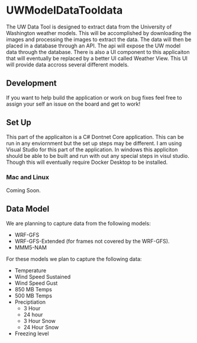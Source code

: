 # UWModelDataTooldata
The UW Data Tool is designed to extract data from the University of Washington weather models. This will be accomplished by downloading the images and processing the images to extract the data. The data will then be placed in a database through an API. The api will expose the UW model data through the database. There is also a UI component to this applicaiton that will eventually be replaced by a better UI called Weather View. This UI will provide data accross several different models.

## Development
If you want to help build the application or work on bug fixes feel free to assign your self an issue on the board and get to work!

## Set Up
This part of the applicaiton is a C# Dontnet Core application. This can be run in any enviornment but the set up steps may be different. I am using Visual Studio for this part of the application. In windows this appliciton should be able to be built and run with out any special steps in visul studio. Though this will eventually require Docker Desktop to be installed.

### Mac and Linux
Coming Soon.


## Data Model
We are planning to capture data from the following models:
- WRF-GFS
- WRF-GFS-Extended (for frames not covered by the WRF-GFS).
- MMM5-NAM

For these models we plan to capture the following data:
- Temperature
- Wind Speed Sustained
- Wind Speed Gust
- 850 MB Temps
- 500 MB Temps
- Preciptiation
	- 3 Hour
	- 24 hour
	- 3 Hour Snow
	- 24 Hour Snow
- Freezing level